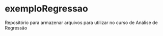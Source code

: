 # exemploRegressao
Repositório para armazenar arquivos para utilizar no curso de Análise de Regressão
